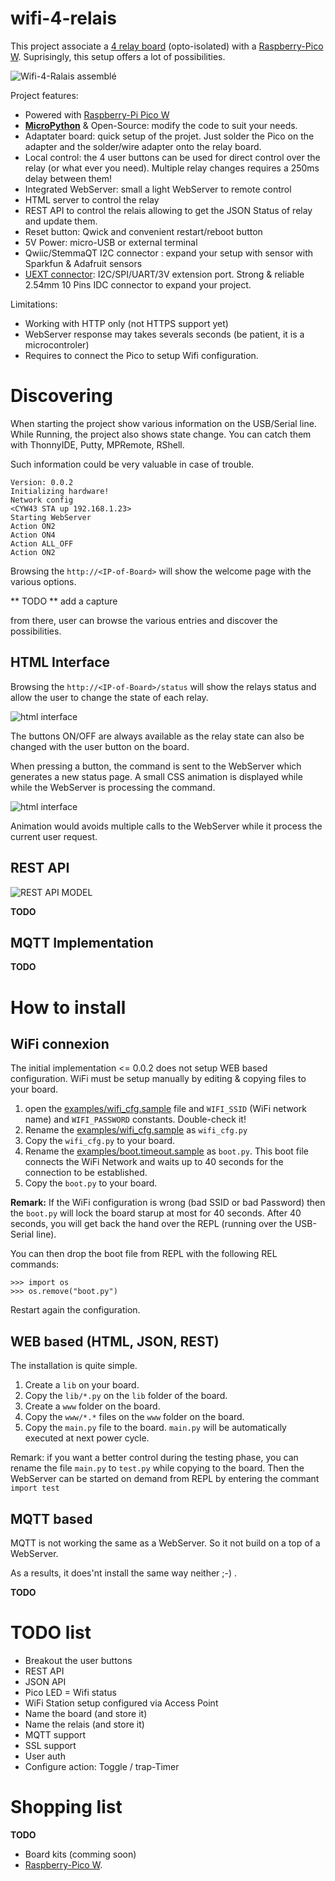 # wifi-4-relais

This project associate a [4 relay board]() (opto-isolated) with a [Raspberry-Pico W](https://shop.mchobby.be/fr/pico-rp2040/2434-pico-w-wireless-rp2040-2-coeurs-wifi-bluetooth-3232100024342.html). Suprisingly, this setup offers a lot of possibilities.

![Wifi-4-Ralais assemblé](docs/_static/wifi-4-relais.jpg)

Project features:
* Powered with [Raspberry-Pi Pico W](https://shop.mchobby.be/fr/pico-rp2040/2434-pico-w-wireless-rp2040-2-coeurs-wifi-bluetooth-3232100024342.html)
* __[MicroPython](http://www.micropython.org/)__ & Open-Source: modify the code to suit your needs.
* Adaptater board: quick setup of the projet. Just solder the Pico on the adapter and the solder/wire adapter onto the relay board.
* Local control: the 4 user buttons can be used for direct control over the relay (or what ever you need). Multiple relay changes requires a 250ms delay between them!
* Integrated WebServer: small a light WebServer to remote control
 * HTML server to control the relay
 * REST API to control the relais allowing to get the JSON Status of relay and update them.
* Reset button: Qwick and convenient restart/reboot button
* 5V Power: micro-USB or external terminal
* Qwiic/StemmaQT I2C connector : expand your setup with sensor with Sparkfun & Adafruit sensors
* [UEXT connector](https://shop.mchobby.be/fr/138-uext): I2C/SPI/UART/3V extension port. Strong & reliable 2.54mm 10 Pins IDC connector to expand your project.

Limitations:
* Working with HTTP only (not HTTPS support yet)
* WebServer response may takes severals seconds (be patient, it is a microcontroler)
* Requires to connect the Pico to setup Wifi configuration.

# Discovering
When starting the project show various information on the USB/Serial line. While Running, the project also shows state change.
You can catch them with ThonnyIDE, Putty, MPRemote, RShell.

Such information could be very valuable in case of trouble.

```
Version: 0.0.2
Initializing hardware!
Network config
<CYW43 STA up 192.168.1.23>
Starting WebServer
Action ON2
Action ON4
Action ALL_OFF
Action ON2
```

Browsing the `http://<IP-of-Board>` will show the welcome page with the various options.

** TODO ** add a capture

from there, user can browse the various entries and discover the possibilities.

## HTML Interface
Browsing the `http://<IP-of-Board>/status` will show the relays status and allow the user to change the state of each relay.

![html interface](docs/_static/html-interface.jpg)

The buttons ON/OFF are always available as the relay state can also be changed with the user button on the board.

When pressing a button, the command is sent to the WebServer which generates a new status page. A small CSS animation is displayed while while the WebServer is processing the command.

![html interface](docs/_static/html-animation.jpg)

Animation would avoids multiple calls to the WebServer while it process the current user request.

## REST API

![REST API MODEL](docs/_static/rest-api.jpg)

**TODO**

## MQTT Implementation

**TODO**

# How to install

## WiFi connexion

The initial implementation <= 0.0.2 does not setup WEB based configuration. WiFi must be setup manually by editing & copying files to your board.

1. open the [examples/wifi_cfg.sample](examples/wifi_cfg.sample) file and `WIFI_SSID` (WiFi network name) and `WIFI_PASSWORD` constants. Double-check it!
2. Rename the [examples/wifi_cfg.sample](examples/wifi_cfg.sample) as `wifi_cfg.py`
3. Copy the `wifi_cfg.py` to your board.
4. Rename the [examples/boot.timeout.sample](examples/boot.timeout.sample) as `boot.py`. This boot file connects the WiFi Network and waits up to 40 seconds for the connection to be established.
5. Copy the `boot.py` to your board.

__Remark:__
If the WiFi configuration is wrong (bad SSID or bad Password) then the `boot.py` will lock the board starup at most for 40 seconds. After 40 seconds, you will get back the hand over the REPL (running over the USB-Serial line).

You can then drop the boot file from REPL with the following REL commands:
```
>>> import os
>>> os.remove("boot.py")
```

Restart again the configuration.

## WEB based (HTML, JSON, REST)
The installation is quite simple.
1. Create a `lib` on your board.
2. Copy the `lib/*.py` on the `lib` folder of the board.
3. Create a `www` folder on the board.
4. Copy the `www/*.*` files on the `www` folder on the board.
5. Copy the `main.py` file to the board. `main.py` will be automatically executed at next power cycle.

Remark: if you want a better control during the testing phase, you can rename the file `main.py` to `test.py` while copying to the board. Then the WebServer can be started on demand from REPL by entering the commant `import test`

## MQTT based
MQTT is not working the same as a WebServer. So it not build on a top of a WebServer.

As a results, it does'nt install the same way neither ;-) .


**TODO**

# TODO list
* Breakout the user buttons
* REST API
* JSON API
* Pico LED = Wifi status
* WiFi Station setup configured via Access Point
* Name the board (and store it)
* Name the relais (and store it)
* MQTT support
* SSL support
* User auth
* Configure action: Toggle / trap-Timer

# Shopping list
**TODO**

* Board kits (comming soon)
* [Raspberry-Pico W](https://shop.mchobby.be/fr/pico-rp2040/2434-pico-w-wireless-rp2040-2-coeurs-wifi-bluetooth-3232100024342.html).
